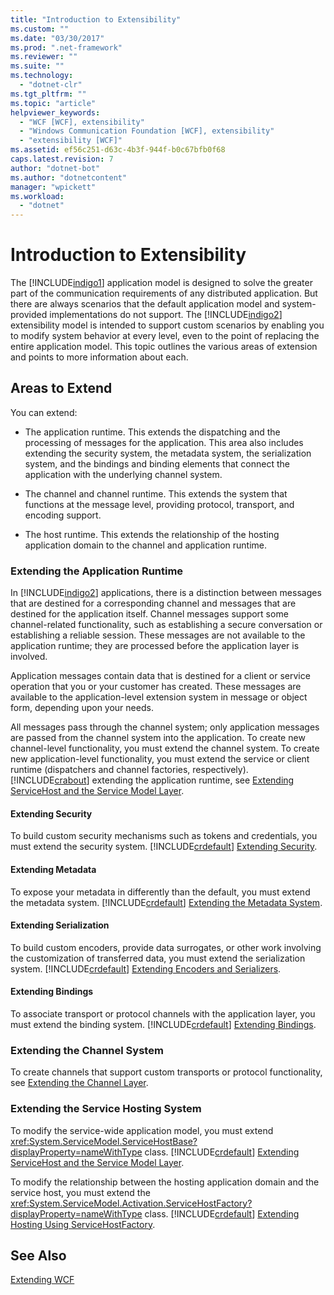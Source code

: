 ```yaml
---
title: "Introduction to Extensibility"
ms.custom: ""
ms.date: "03/30/2017"
ms.prod: ".net-framework"
ms.reviewer: ""
ms.suite: ""
ms.technology: 
  - "dotnet-clr"
ms.tgt_pltfrm: ""
ms.topic: "article"
helpviewer_keywords: 
  - "WCF [WCF], extensibility"
  - "Windows Communication Foundation [WCF], extensibility"
  - "extensibility [WCF]"
ms.assetid: ef56c251-d63c-4b3f-944f-b0c67bfb0f68
caps.latest.revision: 7
author: "dotnet-bot"
ms.author: "dotnetcontent"
manager: "wpickett"
ms.workload: 
  - "dotnet"
---
```

# Introduction to Extensibility
The [!INCLUDE[indigo1](../../../includes/indigo1-md.md)] application model is designed to solve the greater part of the communication requirements of any distributed application. But there are always scenarios that the default application model and system-provided implementations do not support. The [!INCLUDE[indigo2](../../../includes/indigo2-md.md)] extensibility model is intended to support custom scenarios by enabling you to modify system behavior at every level, even to the point of replacing the entire application model. This topic outlines the various areas of extension and points to more information about each.  
  
## Areas to Extend  
 You can extend:  
  
-   The application runtime. This extends the dispatching and the processing of messages for the application. This area also includes extending the security system, the metadata system, the serialization system, and the bindings and binding elements that connect the application with the underlying channel system.  
  
-   The channel and channel runtime. This extends the system that functions at the message level, providing protocol, transport, and encoding support.  
  
-   The host runtime. This extends the relationship of the hosting application domain to the channel and application runtime.  
  
### Extending the Application Runtime  
 In [!INCLUDE[indigo2](../../../includes/indigo2-md.md)] applications, there is a distinction between messages that are destined for a corresponding channel and messages that are destined for the application itself. Channel messages support some channel-related functionality, such as establishing a secure conversation or establishing a reliable session. These messages are not available to the application runtime; they are processed before the application layer is involved.  
  
 Application messages contain data that is destined for a client or service operation that you or your customer has created. These messages are available to the application-level extension system in message or object form, depending upon your needs.  
  
 All messages pass through the channel system; only application messages are passed from the channel system into the application. To create new channel-level functionality, you must extend the channel system. To create new application-level functionality, you must extend the service or client runtime (dispatchers and channel factories, respectively). [!INCLUDE[crabout](../../../includes/crabout-md.md)] extending the application runtime, see [Extending ServiceHost and the Service Model Layer](../../../docs/framework/wcf/extending/extending-servicehost-and-the-service-model-layer.md).  
  
#### Extending Security  
 To build custom security mechanisms such as tokens and credentials, you must extend the security system. [!INCLUDE[crdefault](../../../includes/crdefault-md.md)] [Extending Security](../../../docs/framework/wcf/extending/extending-security.md).  
  
#### Extending Metadata  
 To expose your metadata in differently than the default, you must extend the metadata system. [!INCLUDE[crdefault](../../../includes/crdefault-md.md)] [Extending the Metadata System](../../../docs/framework/wcf/extending/extending-the-metadata-system.md).  
  
#### Extending Serialization  
 To build custom encoders, provide data surrogates, or other work involving the customization of transferred data, you must extend the serialization system. [!INCLUDE[crdefault](../../../includes/crdefault-md.md)] [Extending Encoders and Serializers](../../../docs/framework/wcf/extending/extending-encoders-and-serializers.md).  
  
#### Extending Bindings  
 To associate transport or protocol channels with the application layer, you must extend the binding system. [!INCLUDE[crdefault](../../../includes/crdefault-md.md)] [Extending Bindings](../../../docs/framework/wcf/extending/extending-bindings.md).  
  
### Extending the Channel System  
 To create channels that support custom transports or protocol functionality, see [Extending the Channel Layer](../../../docs/framework/wcf/extending/extending-the-channel-layer.md).  
  
### Extending the Service Hosting System  
 To modify the service-wide application model, you must extend <xref:System.ServiceModel.ServiceHostBase?displayProperty=nameWithType> class. [!INCLUDE[crdefault](../../../includes/crdefault-md.md)] [Extending ServiceHost and the Service Model Layer](../../../docs/framework/wcf/extending/extending-servicehost-and-the-service-model-layer.md).  
  
 To modify the relationship between the hosting application domain and the service host, you must extend the <xref:System.ServiceModel.Activation.ServiceHostFactory?displayProperty=nameWithType> class. [!INCLUDE[crdefault](../../../includes/crdefault-md.md)] [Extending Hosting Using ServiceHostFactory](../../../docs/framework/wcf/extending/extending-hosting-using-servicehostfactory.md).  
  
## See Also  
 [Extending WCF](../../../docs/framework/wcf/extending/index.md)
